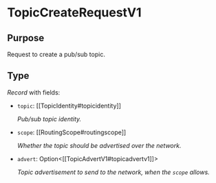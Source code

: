 # TopicCreateRequestV1

## Purpose

<!-- --8<-- [start:purpose] -->
Request to create a pub/sub topic.
<!-- --8<-- [end:purpose] -->

## Type

<!-- --8<-- [start:type] -->
<div class="type" markdown>

*Record* with fields:

- `topic`: [[TopicIdentity#topicidentity]]

  *Pub/sub topic identity.*

- `scope`: [[RoutingScope#routingscope]]

  *Whether the topic should be advertised over the network.*

- `advert`: Option\<[[TopicAdvertV1#topicadvertv1]]\>

  *Topic advertisement to send to the network, when the `scope` allows.*

</div>
<!-- --8<-- [end:type] -->
